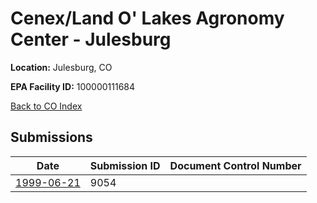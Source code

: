 # Cenex/Land O' Lakes Agronomy Center - Julesburg

**Location:** Julesburg, CO

**EPA Facility ID:** 100000111684

[Back to CO Index](../../index.md)

## Submissions

| Date | Submission ID | Document Control Number |
|------|--------------|-------------------------|
| [1999-06-21](submissions/9054.md) | 9054 |  |
